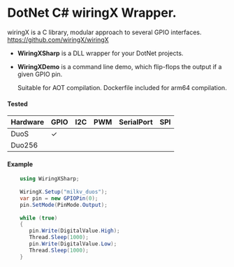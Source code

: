 # DotNet C# wiringX Wrapper.

wiringX is a C library, modular approach to several GPIO interfaces.  
https://github.com/wiringX/wiringX

* **WiringXSharp** is a DLL wrapper for your DotNet projects.
* **WiringXDemo** is a command line demo, which flip-flops the output if a given GPIO pin.

  Suitable for AOT compilation.  Dockerfile included for arm64 compilation.

#### Tested
| Hardware | GPIO | I2C | PWM | SerialPort | SPI |  
|----------|------|-----|-----|------------|-----|  
| DuoS     | ✓    |     |     |            |     |  
| Duo256   |      |     |     |            |     |

#### Example
```csharp
    using WiringXSharp;
    
    WiringX.Setup("milkv_duos");
    var pin = new GPIOPin(0);
    pin.SetMode(PinMode.Output);
    
    while (true)  
    {
       pin.Write(DigitalValue.High);
       Thread.Sleep(1000);
       pin.Write(DigitalValue.Low);
       Thread.Sleep(1000);
    }
